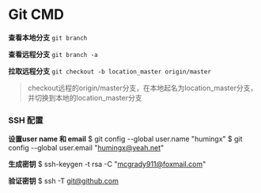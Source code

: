 # Git CMD



**查看本地分支**		`git branch`

**查看远程分支**		`git branch -a`

**拉取远程分支**		`git checkout -b location_master origin/master` 

> checkout远程的origin/master分支，在本地起名为location_master分支，并切换到本地的location_master分支

### SSH 配置
**设置user name 和 email**
$ git config --global user.name "humingx"
$ git config --global user.email "humingx@yeah.net"

**生成密钥**
$ ssh-keygen -t rsa -C "mcgrady911@foxmail.com"

**验证密钥**
$ ssh -T git@github.com

